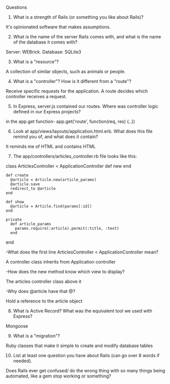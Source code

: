 Questions

1. What is a strength of Rails (or something you like about Rails)?

It's opinionated software that makes assumptions.

2. What is the name of the server Rails comes with, and what is the name of the database it comes with?

Server: WEBrick. Database: SQLite3

3. What is a "resource"?

A collection of similar objects, such as animals or people.

4. What is a "controller"? How is it different from a "route"? 

Receive specific requests for the application. A route decides which controller receives a request.

5. In Express, server.js contained our routes. Where was controller logic defined in our Express projects?

in the app.get function- app.get('route', function(req, res) {..})

6. Look at app/views/layouts/application.html.erb. What does this file remind you of, and what does it contain?

It reminds me of HTML and contains HTML

7. The app/controllers/articles_controller.rb file looks like this:

class ArticlesController < ApplicationController
    def new
    end

    def create
      @article = Article.new(article_params)
      @article.save
      redirect_to @article
    end

    def show
      @article = Article.find(params[:id])
    end

    private
      def article_params
        params.require(:article).permit(:title, :text)
      end
end

-What does the first line ArticlesController < ApplicationController mean?

A controller class inherits from Application controller

-How does the new method know which view to display?

The articles controller class above it

-Why does @article have that @?

Hold a reference to the article object

8. What is Active Record? What was the equivalent tool we used with Express?

Mongoose

9. What is a "migration"?

Ruby classes that make it simple to create and modify database tables

10. List at least one question you have about Rails (can go over 8 words if needed).

Does Rails ever get confused/ do the wrong thing with so many things being automated, like a gem stop working or something?